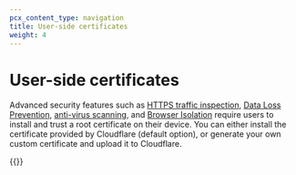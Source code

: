 ```yaml
---
pcx_content_type: navigation
title: User-side certificates
weight: 4
---
```


# User-side certificates

Advanced security features such as [HTTPS traffic inspection](/cloudflare-one/policies/gateway/http-policies/tls-decryption/), [Data Loss Prevention](/cloudflare-one/policies/data-loss-prevention/), [anti-virus scanning](/cloudflare-one/policies/gateway/http-policies/antivirus-scanning/), and [Browser Isolation](/cloudflare-one/policies/browser-isolation/) require users to install and trust a root certificate on their device. You can either install the certificate provided by Cloudflare (default option), or generate your own custom certificate and upload it to Cloudflare.

{{<directory-listing showDescriptions=true char_limit=300 >}}